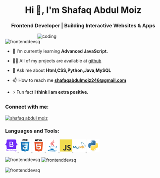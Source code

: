 <h1 align="center">Hi 👋, I'm Shafaq Abdul Moiz</h1>
<h3 align="center">Frontend Developer | Building Interactive Websites & Apps</h3>
<img align="right" alt="coding" width="400" src="https://camo.githubusercontent.com/c750d13d9761f9bfa715bcd06dc5b8c5430811546014e3b40118dd27ab9a46b6/68747470733a2f2f7265732e636c6f7564696e6172792e636f6d2f70726163746963616c6465762f696d6167652f66657463682f732d2d4f307531624e48732d2d2f635f6c696d6974253243665f6175746f253243666c5f70726f6772657373697665253243715f3636253243775f3838302f68747470733a2f2f6d69726f2e6d656469756d2e636f6d2f6d61782f313430302f302a5058663567653751434e3947615f434c2e676966"/>

<p align="left"> <img src="https://komarev.com/ghpvc/?username=frontenddevsq&label=Profile%20views&color=0e75b6&style=flat" alt="frontenddevsq" /> </p>

- 🌱 I’m currently learning **Advanced JavaScript.**

- 👨‍💻 All of my projects are available at [github](github)

- 💬 Ask me about **Html,CSS,Python,Java,MySQL**

- 📫 How to reach me **shafaqabdulmoiz246@gmail.com**

- ⚡ Fun fact **I think I am extra positive.**

<h3 align="left">Connect with me:</h3>
<p align="left">
<a href="https://linkedin.com/in/shafaq abdul moiz" target="blank"><img align="center" src="https://raw.githubusercontent.com/rahuldkjain/github-profile-readme-generator/master/src/images/icons/Social/linked-in-alt.svg" alt="shafaq abdul moiz" height="30" width="40" /></a>
</p>

<h3 align="left">Languages and Tools:</h3>
<p align="left"> <a href="https://getbootstrap.com" target="_blank" rel="noreferrer"> <img src="https://raw.githubusercontent.com/devicons/devicon/master/icons/bootstrap/bootstrap-plain-wordmark.svg" alt="bootstrap" width="40" height="40"/> </a> <a href="https://www.w3schools.com/css/" target="_blank" rel="noreferrer"> <img src="https://raw.githubusercontent.com/devicons/devicon/master/icons/css3/css3-original-wordmark.svg" alt="css3" width="40" height="40"/> </a> <a href="https://www.w3.org/html/" target="_blank" rel="noreferrer"> <img src="https://raw.githubusercontent.com/devicons/devicon/master/icons/html5/html5-original-wordmark.svg" alt="html5" width="40" height="40"/> </a> <a href="https://www.java.com" target="_blank" rel="noreferrer"> <img src="https://raw.githubusercontent.com/devicons/devicon/master/icons/java/java-original.svg" alt="java" width="40" height="40"/> </a> <a href="https://developer.mozilla.org/en-US/docs/Web/JavaScript" target="_blank" rel="noreferrer"> <img src="https://raw.githubusercontent.com/devicons/devicon/master/icons/javascript/javascript-original.svg" alt="javascript" width="40" height="40"/> </a> <a href="https://www.mysql.com/" target="_blank" rel="noreferrer"> <img src="https://raw.githubusercontent.com/devicons/devicon/master/icons/mysql/mysql-original-wordmark.svg" alt="mysql" width="40" height="40"/> </a> <a href="https://www.python.org" target="_blank" rel="noreferrer"> <img src="https://raw.githubusercontent.com/devicons/devicon/master/icons/python/python-original.svg" alt="python" width="40" height="40"/> </a> </p>

<p><img align="left" src="https://github-readme-stats.vercel.app/api/top-langs?username=frontenddevsq&show_icons=true&locale=en&layout=compact" alt="frontenddevsq" /></p>

<p>&nbsp;<img align="center" src="https://github-readme-stats.vercel.app/api?username=frontenddevsq&show_icons=true&locale=en" alt="frontenddevsq" /></p>

<p><img align="center" src="https://github-readme-streak-stats.herokuapp.com/?user=frontenddevsq&" alt="frontenddevsq" /></p>



